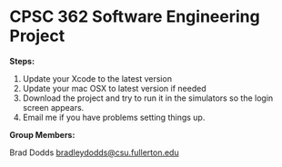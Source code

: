 # CPSC 362 Software Engineering Project

**Steps:**

1. Update your Xcode to the latest version
1. Update your mac OSX to latest version if needed
1. Download the project and try to run it in the simulators so the login screen appears.
1. Email me if you have problems setting things up.

**Group Members:**

Brad Dodds bradleydodds@csu.fullerton.edu
